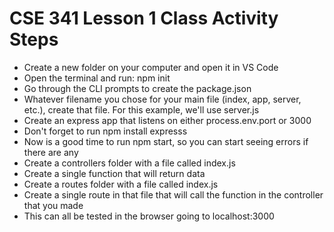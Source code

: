 # CSE 341 Lesson 1 Class Activity Steps

- Create a new folder on your computer and open it in VS Code
- Open the terminal and run: npm init
- Go through the CLI prompts to create the package.json
- Whatever filename you chose for your main file (index, app, server, etc.), create that file. For this example, we'll use server.js
- Create an express app that listens on either process.env.port or 3000
- Don't forget to run npm install expresss
- Now is a good time to run npm start, so you can start seeing errors if there are any
- Create a controllers folder with a file called index.js
- Create a single function that will return data
- Create a routes folder with a file called index.js
- Create a single route in that file that will call the function in the controller that you made
- This can all be tested in the browser going to localhost:3000
